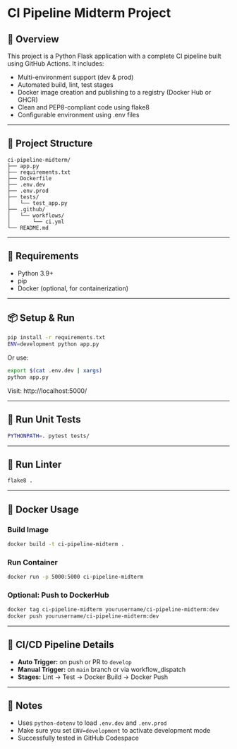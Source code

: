 # CI Pipeline Midterm Project

## 🚀 Overview

This project is a Python Flask application with a complete CI pipeline built using GitHub Actions. It includes:

- Multi-environment support (dev & prod)
- Automated build, lint, test stages
- Docker image creation and publishing to a registry (Docker Hub or GHCR)
- Clean and PEP8-compliant code using flake8
- Configurable environment using .env files

---

## 📁 Project Structure

```
ci-pipeline-midterm/
├── app.py
├── requirements.txt
├── Dockerfile
├── .env.dev
├── .env.prod
├── tests/
│   └── test_app.py
├── .github/
│   └── workflows/
│       └── ci.yml
└── README.md
```

---

## 🧰 Requirements

- Python 3.9+
- pip
- Docker (optional, for containerization)

---

## 📦 Setup & Run

```bash
pip install -r requirements.txt
ENV=development python app.py
```

Or use:

```bash
export $(cat .env.dev | xargs)
python app.py
```

Visit: http://localhost:5000/

---

## 🧪 Run Unit Tests

```bash
PYTHONPATH=. pytest tests/
```

---

## 🧹 Run Linter

```bash
flake8 .
```

---

## 🐳 Docker Usage

### Build Image

```bash
docker build -t ci-pipeline-midterm .
```

### Run Container

```bash
docker run -p 5000:5000 ci-pipeline-midterm
```

### Optional: Push to DockerHub

```bash
docker tag ci-pipeline-midterm yourusername/ci-pipeline-midterm:dev
docker push yourusername/ci-pipeline-midterm:dev
```

---

## 🔁 CI/CD Pipeline Details

- **Auto Trigger:** on push or PR to `develop`
- **Manual Trigger:** on `main` branch or via workflow_dispatch
- **Stages:** Lint → Test → Docker Build → Docker Push

---

## 📝 Notes

- Uses `python-dotenv` to load `.env.dev` and `.env.prod`
- Make sure you set `ENV=development` to activate development mode
- Successfully tested in GitHub Codespace
